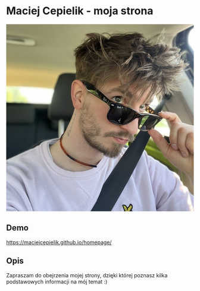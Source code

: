 # Maciej Cepielik - moja strona

![Maciej Cepielik](images/me.jpg)

## Demo
https://maciejcepielik.github.io/homepage/

## Opis
Zapraszam do obejrzenia mojej strony, dzięki której poznasz kilka podstawowych informacji na mój temat :)
